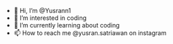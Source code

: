 - 👋 Hi, I’m @Yusrann1
- 👀 I’m interested in coding
- 🌱 I’m currently learning about coding  
- 📫 How to reach me @yusran.satriawan on instagram

<!---
Yusrann1/Yusrann1 is a ✨ special ✨ repository because its `README.md` (this file) appears on your GitHub profile.
You can click the Preview link to take a look at your changes.
--->

